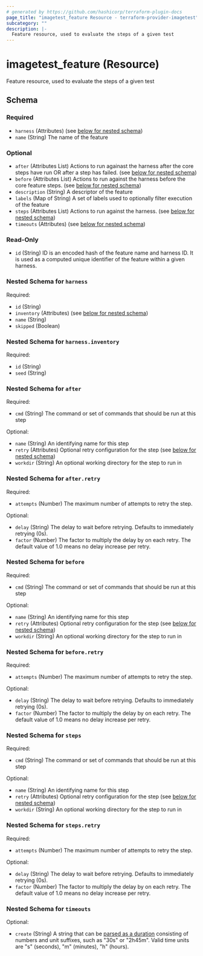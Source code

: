 ```yaml
---
# generated by https://github.com/hashicorp/terraform-plugin-docs
page_title: "imagetest_feature Resource - terraform-provider-imagetest"
subcategory: ""
description: |-
  Feature resource, used to evaluate the steps of a given test
---
```


# imagetest_feature (Resource)

Feature resource, used to evaluate the steps of a given test



<!-- schema generated by tfplugindocs -->
## Schema

### Required

- `harness` (Attributes) (see [below for nested schema](#nestedatt--harness))
- `name` (String) The name of the feature

### Optional

- `after` (Attributes List) Actions to run againast the harness after the core steps have run OR after a step has failed. (see [below for nested schema](#nestedatt--after))
- `before` (Attributes List) Actions to run against the harness before the core feature steps. (see [below for nested schema](#nestedatt--before))
- `description` (String) A descriptor of the feature
- `labels` (Map of String) A set of labels used to optionally filter execution of the feature
- `steps` (Attributes List) Actions to run against the harness. (see [below for nested schema](#nestedatt--steps))
- `timeouts` (Attributes) (see [below for nested schema](#nestedatt--timeouts))

### Read-Only

- `id` (String) ID is an encoded hash of the feature name and harness ID. It is used as a computed unique identifier of the feature within a given harness.

<a id="nestedatt--harness"></a>
### Nested Schema for `harness`

Required:

- `id` (String)
- `inventory` (Attributes) (see [below for nested schema](#nestedatt--harness--inventory))
- `name` (String)
- `skipped` (Boolean)

<a id="nestedatt--harness--inventory"></a>
### Nested Schema for `harness.inventory`

Required:

- `id` (String)
- `seed` (String)



<a id="nestedatt--after"></a>
### Nested Schema for `after`

Required:

- `cmd` (String) The command or set of commands that should be run at this step

Optional:

- `name` (String) An identifying name for this step
- `retry` (Attributes) Optional retry configuration for the step (see [below for nested schema](#nestedatt--after--retry))
- `workdir` (String) An optional working directory for the step to run in

<a id="nestedatt--after--retry"></a>
### Nested Schema for `after.retry`

Required:

- `attempts` (Number) The maximum number of attempts to retry the step.

Optional:

- `delay` (String) The delay to wait before retrying. Defaults to immediately retrying (0s).
- `factor` (Number) The factor to multiply the delay by on each retry. The default value of 1.0 means no delay increase per retry.



<a id="nestedatt--before"></a>
### Nested Schema for `before`

Required:

- `cmd` (String) The command or set of commands that should be run at this step

Optional:

- `name` (String) An identifying name for this step
- `retry` (Attributes) Optional retry configuration for the step (see [below for nested schema](#nestedatt--before--retry))
- `workdir` (String) An optional working directory for the step to run in

<a id="nestedatt--before--retry"></a>
### Nested Schema for `before.retry`

Required:

- `attempts` (Number) The maximum number of attempts to retry the step.

Optional:

- `delay` (String) The delay to wait before retrying. Defaults to immediately retrying (0s).
- `factor` (Number) The factor to multiply the delay by on each retry. The default value of 1.0 means no delay increase per retry.



<a id="nestedatt--steps"></a>
### Nested Schema for `steps`

Required:

- `cmd` (String) The command or set of commands that should be run at this step

Optional:

- `name` (String) An identifying name for this step
- `retry` (Attributes) Optional retry configuration for the step (see [below for nested schema](#nestedatt--steps--retry))
- `workdir` (String) An optional working directory for the step to run in

<a id="nestedatt--steps--retry"></a>
### Nested Schema for `steps.retry`

Required:

- `attempts` (Number) The maximum number of attempts to retry the step.

Optional:

- `delay` (String) The delay to wait before retrying. Defaults to immediately retrying (0s).
- `factor` (Number) The factor to multiply the delay by on each retry. The default value of 1.0 means no delay increase per retry.



<a id="nestedatt--timeouts"></a>
### Nested Schema for `timeouts`

Optional:

- `create` (String) A string that can be [parsed as a duration](https://pkg.go.dev/time#ParseDuration) consisting of numbers and unit suffixes, such as "30s" or "2h45m". Valid time units are "s" (seconds), "m" (minutes), "h" (hours).
